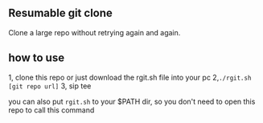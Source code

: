 ## Resumable git clone

Clone a large repo without retrying again and again.

## how to use

1, clone this repo or just download the rgit.sh file into your pc
2,`./rgit.sh [git repo url]`
3, sip tee

you can also put `rgit.sh` to your $PATH dir, so you don't need to open this repo to call this command
